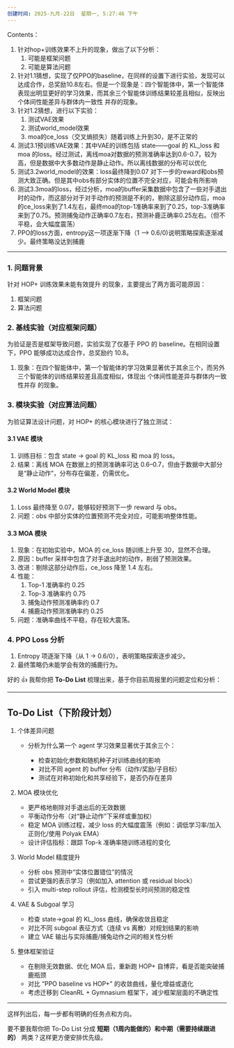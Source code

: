 ```yaml
---
创建时间: 2025-九月-22日  星期一, 5:27:46 下午
---
```

Contents：
1. 针对hop+训练效果不上升的现象，做出了以下分析：
	1. 可能是框架问题
	2. 可能是算法问题
2. 针对1.1猜想，实现了仅PPO的baseline，在同样的设置下进行实验，发现可以达成合作，总奖励10.8左右。但是一个现象是：四个智能体中，第一个智能体表现出明显更好的学习效果，而其余三个智能体训练结果较差且相似，反映出 个体间性能差异与群体内一致性 并存的现象。
3. 针对1.2猜想，进行以下实验：
	1. 测试VAE效果
	2. 测试world_model效果
	3. moa的ce_loss（交叉熵损失）随着训练上升到30，是不正常的
4. 测试3.1预训练VAE效果：其中VAE的训练包括 state——goal 的 KL_loss 和 moa 的loss。经过测试，离线moa对数据的预测准确率达到0.6-0.7，较为高，但是数据中大多数动作是静止动作。所以离线数据的分布可以优化
5. 测试3.2world_model的效果：loss最终降到0.07 对下一步的reward和obs预测大致正确。但是其中obs有部分实体的位置不完全对应，可能会有所影响
6. 测试3.3moa的loss，经过分析，moa的buffer采集数据中包含了一些对手退出时的动作，而这部分对于对手动作的预测是不利的，剔除这部分动作后，moa的ce_loss来到了1.4左右，最终moa的top-1准确率来到了0.25，top-3准确率来到了0.75。预测捕兔动作正确率0.7左右，预测补鹿正确率0.25左右。（但不平稳，会大幅度震荡）
7. PPO的loss方面，entropy这一项逐渐下降（1 --> 0.6/0)说明策略探索逐渐减少。最终策略没达到捕鹿





---

### 1. 问题背景

针对 HOP+ 训练效果未能有效提升 的现象，主要提出了两方面可能原因：

1. 框架问题
2. 算法问题

### 2. 基线实验（对应框架问题）

为验证是否是框架导致问题，实验实现了仅基于 PPO 的 baseline。在相同设置下，PPO 能够成功达成合作，总奖励约 10.8。

1. 现象：在四个智能体中，第一个智能体的学习效果显著优于其余三个，而另外三个智能体的训练结果较差且高度相似，体现出 个体间性能差异与群体内一致性并存 的现象。

### 3. 模块实验（对应算法问题）

为验证算法设计问题，对 HOP+ 的核心模块进行了独立测试：

#### 3.1 VAE 模块

1. 训练目标：包含 state → goal 的 KL\_loss 和 moa 的 loss。
2. 结果：离线 MOA 在数据上的预测准确率可达 0.6–0.7，但由于数据中大部分是“静止动作”，分布存在偏差，仍需优化。

#### 3.2 World Model 模块

1. Loss 最终降至 0.07，能够较好预测下一步 reward 与 obs。
2. 问题：obs 中部分实体的位置预测不完全对应，可能影响整体性能。

#### 3.3 MOA 模块

1. 现象：在初始实验中，MOA 的 ce\_loss 随训练上升至 30，显然不合理。
2. 原因：buffer 采样中包含了对手退出时的动作，削弱了预测效果。
3. 改进：剔除这部分动作后，ce\_loss 降至 1.4 左右。
4. 性能：
	1. Top-1 准确率约 0.25
	2. Top-3 准确率约 0.75
	3. 捕兔动作预测准确率约 0.7
	4. 捕鹿动作预测准确率约 0.25
5. 问题：准确率曲线不平稳，存在较大震荡。

### 4. PPO Loss 分析

1. Entropy 项逐渐下降（从 1 → 0.6/0），表明策略探索逐步减少。
2. 最终策略仍未能学会有效的捕鹿行为。


好的 👍 我帮你把 **To-Do List** 梳理出来，基于你目前周报里的问题定位和分析：

---

## To-Do List（下阶段计划）

1. 个体差异问题

   * 分析为什么第一个 agent 学习效果显著优于其余三个：

     * 检查初始化参数和随机种子对训练曲线的影响
     * 对比不同 agent 的 buffer 分布（动作/奖励/子目标）
     * 测试在对称初始化和共享经验下，是否仍存在差异

1. MOA 模块优化

   * 更严格地剔除对手退出后的无效数据
   * 平衡动作分布（对“静止动作”下采样或重加权）
   * 稳定 MOA 训练过程，减少 loss 的大幅度震荡（例如：调低学习率/加入正则化/使用 Polyak EMA）
   * 设计评估指标：跟踪 Top-k 准确率随训练进程的变化

1. World Model 精度提升

   * 分析 obs 预测中“实体位置错位”的情况
   * 尝试更强的表示学习（例如加入 attention 或 residual block）
   * 引入 multi-step rollout 评估，检测模型长时间预测的稳定性

1. VAE & Subgoal 学习

   * 检查 state→goal 的 KL\_loss 曲线，确保收敛且稳定
   * 对比不同 subgoal 表征方式（连续 vs 离散）对规划结果的影响
   * 建立 VAE 输出与实际捕鹿/捕兔动作之间的相关性分析

1. 整体框架验证

   * 在剔除无效数据、优化 MOA 后，重新跑 HOP+ 自博弈，看是否能突破捕鹿瓶颈
   * 对比 “PPO baseline vs HOP+” 的收敛曲线，量化增益或退化
   * 考虑迁移到 CleanRL + Gymnasium 框架下，减少框架层面的不确定性

---

这样列出后，每一步都有明确的任务点和方向。

要不要我帮你把 To-Do List 分成 **短期（1周内能做的）和中期（需要持续跟进的）** 两类？这样更方便安排优先级。
